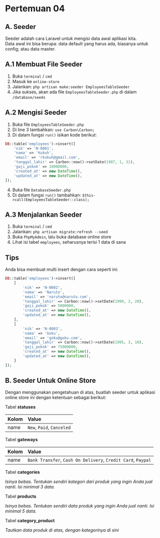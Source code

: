 # Pertemuan 04

## A. Seeder

Seeder adalah cara Laravel untuk mengisi data awal aplikasi kita.  
Data awal ini bisa berupa: data default yang harus ada, biasanya untuk config; atau data master.

## A.1 Membuat File Seeder

1. Buka `terminal` / `cmd`
2. Masuk ke `online-store`
3. Jalankan: `php artisan make:seeder EmployeesTableSeeder`
4. Jika sukses, akan ada file `EmployeesTableSeeder.php` di dalam `/database/seeds`

## A.2 Mengisi Seeder

1. Buka file `EmployeesTableSeeder.php`
2. Di line 3 tambahkan: `use Carbon\Carbon;`
3. Di dalam fungsi `run()` isikan kode berikut:
```php
DB::table('employees')->insert([
    'nik' => 'N-0001',
    'nama' => 'Kukuh',
    'email' => 'rkukuh@gmail.com',
    'tanggal_lahir' => Carbon::now()->setDate(1987, 1, 31),
    'gaji_pokok' => 10000000,
    'created_at' => new DateTime(),
    'updated_at' => new DateTime(),
]);
```
4. Buka file `DatabaseSeeder.php`
5. Di dalam fungsi `run()` tambahkan: `$this->call(EmployeesTableSeeder::class);`

## A.3 Menjalankan Seeder

1. Buka `terminal` / `cmd`
2. Jalankan: `php artisan migrate:refresh --seed`
3. Buka `PhpMyAdmin`, lalu buka database online store
4. Lihat isi tabel `employees`, seharusnya terisi 1 data di sana

## Tips

Anda bisa membuat multi insert dengan cara seperti ini:

```php
DB::table('employees')->insert([
    [
        'nik' => 'N-0002',
        'nama' => 'Naruto',
        'email' => 'naruto@naruto.com',
        'tanggal_lahir' => Carbon::now()->setDate(1990, 2, 20),
        'gaji_pokok' => 5000000,
        'created_at' => new DateTime(),
        'updated_at' => new DateTime(),
    ],
    [
        'nik' => 'N-0003',
        'nama' => 'Goku',
        'email' => 'goku@goku.com',
        'tanggal_lahir' => Carbon::now()->setDate(1995, 3, 10),
        'gaji_pokok' => 75000000,
        'created_at' => new DateTime(),
        'updated_at' => new DateTime(),
    ]
]);
```

## B. Seeder Untuk Online Store

Dengan menggunakan pengetahuan di atas, buatlah seeder untuk aplikasi online store ini dengan ketentuan sebagai berikut:

Tabel __statuses__  

| Kolom          | Value                       |
| :------------- | :-------------------------- |
| name           | `New`, `Paid`, `Canceled`   |

Tabel __gateways__  

| Kolom          | Value                                                         |
| :------------- | :------------------------------------------------------------ |
| name           | `Bank Transfer`, `Cash On Delivery`, `Credit Card`, `Paypal`  |

Tabel __categories__  

*Isinya bebas. Tentukan sendiri kategori dari produk yang ingin Anda jual nanti. Isi minimal 3 data.*

Tabel __products__  

*Isinya bebas. Tentukan sendiri data produk yang ingin Anda jual nanti. Isi minimal 5 data.*

Tabel __category_product__  

*Tautkan data produk di atas, dengan kategorinya di sini*
